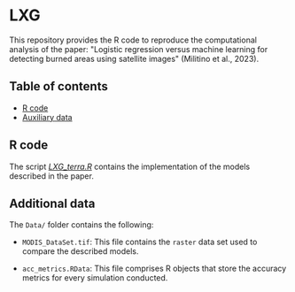 # LXG
This repository provides the R code to reproduce the computational analysis of the paper: "Logistic regression versus machine learning for detecting burned areas using satellite images" (Militino et al., 2023).

## Table of contents

- [R code](#R-code)
- [Auxiliary data](#Additional-data)

## R code

The script [*LXG_terra.R*](https://github.com/spatialstatisticsupna/PPXG/blob/main/LXG_terra.R) contains the implementation of the models described in the paper.

## Additional data

The `Data/` folder contains the following:

- `MODIS_DataSet.tif`: This file contains the `raster` data set used to compare the described models.

- `acc_metrics.RData`: This file comprises R objects that store the accuracy metrics for every simulation conducted.

